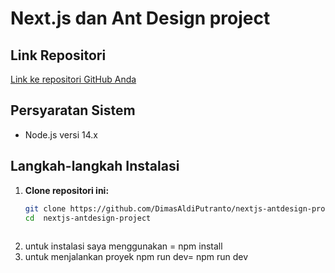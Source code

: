 # Next.js dan Ant Design project

## Link Repositori

[Link ke repositori GitHub Anda](https://github.com/DimasAldiPutranto/nextjs-antdesign-project)

## Persyaratan Sistem

- Node.js versi 14.x


## Langkah-langkah Instalasi

1. **Clone repositori ini:**
   ```bash
   git clone https://github.com/DimasAldiPutranto/nextjs-antdesign-project.git
   cd  nextjs-antdesign-project
 
 2. untuk instalasi saya menggunakan = npm install
 3. untuk menjalankan proyek npm run dev= npm run dev 

